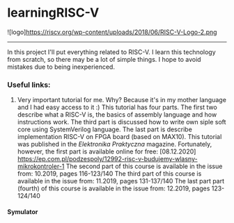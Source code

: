 # learningRISC-V
![logo]https://riscv.org/wp-content/uploads/2018/06/RISC-V-Logo-2.png
_________________
In this project I'll put everything related to RISC-V. I learn this technology from scratch, so there may be a lot of simple things. I hope to avoid mistakes due to being inexperienced.

### Useful links:

1. Very important tutorial for me. Why? Because it's in my mother language and I had easy access to it :) This tutorial has four parts. The first two describe what a RISC-V is, the basics of assembly language and how instructions work. The third part is discussed how to write own siple soft core using SystemVerilog language. The last part is describe implementation RISC-V on FPGA board (based on MAX10). This tutorial was published in the *Elektronika Praktyczna* magazine. Fortunately, however, the first part is available online for free:
[08.12.2020] https://ep.com.pl/podzespoly/12992-risc-v-budujemy-wlasny-mikrokontroler-1
The second part of this course is available in the issue from: 10.2019, pages 116-123/140
The third part of this course is available in the issue from: 11.2019, pages 131-137/140
The last part part (fourth) of this course is available in the issue from: 12.2019, pages 123-124/140

#### Symulator

